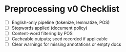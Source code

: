 # Preprocessing v0 Checklist

- [ ] English-only pipeline (tokenize, lemmatize, POS)
- [ ] Stopwords applied (document policy)
- [ ] Content-word filtering by POS
- [ ] Cacheable outputs; seed recorded if applicable
- [ ] Clear warnings for missing annotations or empty docs
